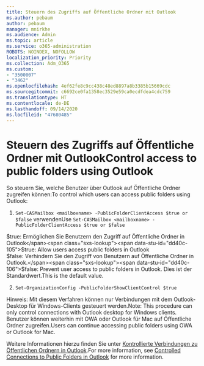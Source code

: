 ```yaml
---
title: Steuern des Zugriffs auf Öffentliche Ordner mit Outlook
ms.author: pebaum
author: pebaum
manager: mnirkhe
ms.audience: Admin
ms.topic: article
ms.service: o365-administration
ROBOTS: NOINDEX, NOFOLLOW
localization_priority: Priority
ms.collection: Adm_O365
ms.custom:
- "3500007"
- "3462"
ms.openlocfilehash: 4ef62fe8c9cc438c48ed8897a8b3385b15669cdc
ms.sourcegitcommit: c6692ce0fa1358ec3529e59ca0ecdfdea4cdc759
ms.translationtype: HT
ms.contentlocale: de-DE
ms.lasthandoff: 09/14/2020
ms.locfileid: "47680485"
---
```

# <a name="control-access-to-public-folders-using-outlook"></a><span data-ttu-id="dd40c-102">Steuern des Zugriffs auf Öffentliche Ordner mit Outlook</span><span class="sxs-lookup"><span data-stu-id="dd40c-102">Control access to public folders using Outlook</span></span>

<span data-ttu-id="dd40c-103">So steuern Sie, welche Benutzer über Outlook auf Öffentliche Ordner zugreifen können:</span><span class="sxs-lookup"><span data-stu-id="dd40c-103">To control which users can access public folders using Outlook:</span></span>

1. <span data-ttu-id="dd40c-104">`Set-CASMailbox <mailboxname> -PublicFolderClientAccess $true or $false` verwenden</span><span class="sxs-lookup"><span data-stu-id="dd40c-104">Use `Set-CASMailbox <mailboxname> -PublicFolderClientAccess $true or $false`</span></span>

<span data-ttu-id="dd40c-105">$true: Ermöglichen Sie Benutzern den Zugriff auf Öffentliche Ordner in Outlook</span><span class="sxs-lookup"><span data-stu-id="dd40c-105">$true: Allow users access public folders in Outlook</span></span>  
<span data-ttu-id="dd40c-106">$false: Verhindern Sie den Zugriff von Benutzern auf Öffentliche Ordner in Outlook.</span><span class="sxs-lookup"><span data-stu-id="dd40c-106">$false: Prevent user access to public folders in Outlook.</span></span> <span data-ttu-id="dd40c-107">Dies ist der Standardwert.</span><span class="sxs-lookup"><span data-stu-id="dd40c-107">This is the default value.</span></span>  

2. `Set-OrganizationConfig -PublicFolderShowClientControl $true`

<span data-ttu-id="dd40c-108">Hinweis: Mit diesem Verfahren können nur Verbindungen mit dem Outlook-Desktop für Windows-Clients gesteuert werden.</span><span class="sxs-lookup"><span data-stu-id="dd40c-108">Note: This procedure can only control connections with Outlook desktop for Windows clients.</span></span> <span data-ttu-id="dd40c-109">Benutzer können weiterhin mit OWA oder Outlook für Mac auf Öffentliche Ordner zugreifen.</span><span class="sxs-lookup"><span data-stu-id="dd40c-109">Users can continue accessing public folders using OWA or Outlook for Mac.</span></span>

<span data-ttu-id="dd40c-110">Weitere Informationen hierzu finden Sie unter [Kontrollierte Verbindungen zu Öffentlichen Ordnern in Outlook](https://aka.ms/controlpf).</span><span class="sxs-lookup"><span data-stu-id="dd40c-110">For more information, see [Controlled Connections to Public Folders in Outlook](https://aka.ms/controlpf) for more information.</span></span>
